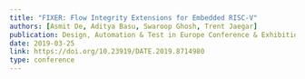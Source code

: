 ```yaml
---
title: "FIXER: Flow Integrity Extensions for Embedded RISC-V"
authors: [Asmit De, Aditya Basu, Swaroop Ghosh, Trent Jaegar]
publication: Design, Automation & Test in Europe Conference & Exhibition (DATE)
date: 2019-03-25
link: https://doi.org/10.23919/DATE.2019.8714980
type: conference
---
```

